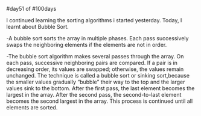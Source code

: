 #day51 of #100days

I continued learning the sorting algorithms i started yesterday. Today, I learnt about Bubble Sort.

-A bubble sort sorts the array in multiple phases. Each pass successively swaps the neighboring elements if the elements are not in order.

-The bubble sort algorithm makes several passes through the array. On each pass, successive neighboring pairs are compared. If a pair is in decreasing order, its values are swapped; otherwise, the values remain unchanged. The technique is called a bubble sort or sinking sort,because the smaller values gradually “bubble” their way to the top and the larger values sink to the bottom. After the first pass, the last element becomes the largest in the array. After the second pass, the second-to-last element becomes the second largest in the array. This process is continued until all elements are sorted.
